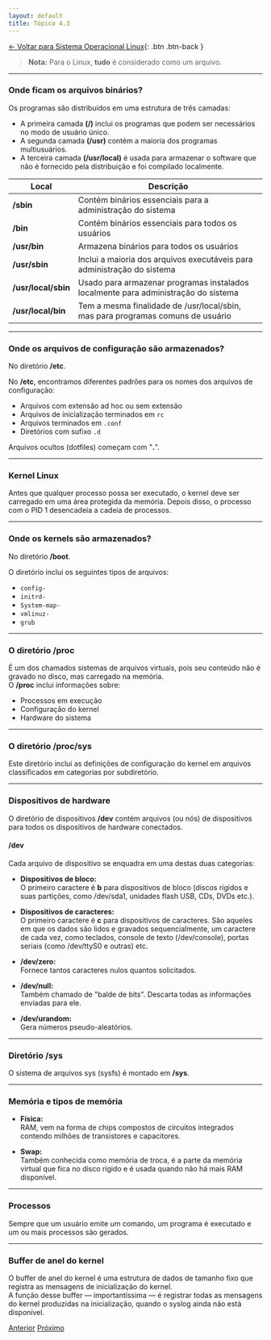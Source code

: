 ```yaml
---
layout: default 
title: Tópico 4.3
---
```


[← Voltar para Sistema Operacional Linux](/linux-essentials/01-book-lpi/Topico-04-Sistema-Operacional-Linux/){: .btn .btn-back }

> **Nota:** Para o Linux, **tudo** é considerado como um arquivo.

---

### Onde ficam os arquivos binários?

Os programas são distribuídos em uma estrutura de três camadas:

- A primeira camada **(/)** inclui os programas que podem ser necessários no modo de usuário único.
- A segunda camada **(/usr)** contém a maioria dos programas multiusuários.
- A terceira camada **(/usr/local)** é usada para armazenar o software que não é fornecido pela distribuição e foi compilado localmente.

| Local               | Descrição                                                                                   |
|---------------------|--------------------------------------------------------------------------------------------|
| **/sbin**           | Contém binários essenciais para a administração do sistema                                 |
| **/bin**            | Contém binários essenciais para todos os usuários                                          |
| **/usr/bin**        | Armazena binários para todos os usuários                                                   |
| **/usr/sbin**       | Inclui a maioria dos arquivos executáveis para administração do sistema                    |
| **/usr/local/sbin** | Usado para armazenar programas instalados localmente para administração do sistema         |
| **/usr/local/bin**  | Tem a mesma finalidade de /usr/local/sbin, mas para programas comuns de usuário            |

---

### Onde os arquivos de configuração são armazenados?

No diretório **/etc**.

No **/etc**, encontramos diferentes padrões para os nomes dos arquivos de configuração:

- Arquivos com extensão ad hoc ou sem extensão
- Arquivos de inicialização terminados em `rc`
- Arquivos terminados em `.conf`
- Diretórios com sufixo `.d`

Arquivos ocultos (dotfiles) começam com "**.**".

---

### Kernel Linux

Antes que qualquer processo possa ser executado, o kernel deve ser carregado em uma área protegida da memória. Depois disso, o processo com o PID 1 desencadeia a cadeia de processos.

---

### Onde os kernels são armazenados?

No diretório **/boot**.

O diretório inclui os seguintes tipos de arquivos:

- `config-`
- `initrd-`
- `System-map-`
- `vmlinuz-`
- `grub`

---

### O diretório /proc

É um dos chamados sistemas de arquivos virtuais, pois seu conteúdo não é gravado no disco, mas carregado na memória.  
O **/proc** inclui informações sobre:

- Processos em execução
- Configuração do kernel
- Hardware do sistema

---

### O diretório /proc/sys

Este diretório inclui as definições de configuração do kernel em arquivos classificados em categorias por subdiretório.

---

### Dispositivos de hardware

O diretório de dispositivos **/dev** contém arquivos (ou nós) de dispositivos para todos os dispositivos de hardware conectados.

#### /dev

Cada arquivo de dispositivo se enquadra em uma destas duas categorias:

- **Dispositivos de bloco:**  
  O primeiro caractere é **b** para dispositivos de bloco (discos rígidos e suas partições, como /dev/sda1, unidades flash USB, CDs, DVDs etc.).

- **Dispositivos de caracteres:**  
  O primeiro caractere é **c** para dispositivos de caracteres. São aqueles em que os dados são lidos e gravados sequencialmente, um caractere de cada vez, como teclados, console de texto (/dev/console), portas seriais (como /dev/ttyS0 e outras) etc.

- **/dev/zero:**  
  Fornece tantos caracteres nulos quantos solicitados.

- **/dev/null:**  
  Também chamado de "balde de bits". Descarta todas as informações enviadas para ele.

- **/dev/urandom:**  
  Gera números pseudo-aleatórios.

---

### Diretório /sys

O sistema de arquivos sys (sysfs) é montado em **/sys**.

---

### Memória e tipos de memória

- **Física:**  
  RAM, vem na forma de chips compostos de circuitos integrados contendo milhões de transistores e capacitores.

- **Swap:**  
  Também conhecida como memória de troca, é a parte da memória virtual que fica no disco rígido e é usada quando não há mais RAM disponível.

---

### Processos

Sempre que um usuário emite um comando, um programa é executado e um ou mais processos são gerados.

---

### Buffer de anel do kernel

O buffer de anel do kernel é uma estrutura de dados de tamanho fixo que registra as mensagens de inicialização do kernel.  
A função desse buffer — importantíssima — é registrar todas as mensagens do kernel produzidas na inicialização, quando o syslog ainda não está disponível.

<div class="nav-buttons two-buttons">
  <a href="/linux-essentials/01-book-lpi/Topico-04-Sistema-Operacional-Linux/4.2-EntendendoOHardware" class="btn btn-back">Anterior</a>
  <a href="/linux-essentials/01-book-lpi/Topico-04-Sistema-Operacional-Linux/4.4-SeuComputadorNaRede" class="btn btn-back">Próximo</a>
</div>